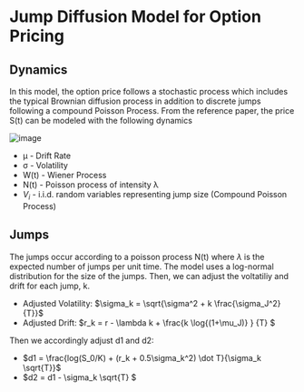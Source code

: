 # Jump Diffusion Model for Option Pricing

## Dynamics 
In this model, the option price follows a stochastic process which includes the typical Brownian diffusion process in addition to discrete jumps following a compound Poisson Process. From the reference paper, the price S(t) can be modeled with the following dynamics 

![image](https://github.com/user-attachments/assets/c202ff42-1513-4a0a-bc00-052290c1dccf)

* μ - Drift Rate
* σ - Volatility
* W(t) - Wiener Process 
* N(t) - Poisson process of intensity λ
* $V_i$ - i.i.d. random variables representing jump size (Compound Poisson Process)

## Jumps
The jumps occur according to a poisson process N(t) where $\lambda$ is the expected number of jumps per unit time. The model uses a log-normal distribution for the size of the jumps.
Then, we can adjust the voltatiliy and drift for each jump, k. 
* Adjusted Volatility: $\sigma_k = \sqrt{\sigma^2 + k \frac{\sigma_J^2}{T}}$
* Adjusted Drift: $r_k = r - \lambda k + \frac{k \log{(1+\mu_J)} } {T} $

Then we accordingly adjust d1 and d2: 
* $d1 = \frac{log(S_0/K) + (r_k + 0.5\sigma_k^2) \dot T}{\sigma_k \sqrt{T}}$
* $d2 = d1 - \sigma_k \sqrt{T} $
